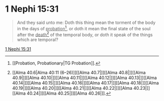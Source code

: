 # 1 Nephi 15:31

> And they said unto me: Doth this thing mean the torment of the body in the days of <u>probation</u>[^a], or doth it mean the final state of the soul after the <u>death</u>[^b] of the temporal body, or doth it speak of the things which are temporal?

[1 Nephi 15:31](https://www.churchofjesuschrist.org/study/scriptures/bofm/1-ne/15?lang=eng&id=p31#p31)


[^a]: [[Probation, Probationary|TG Probation]].  
[^b]: [[Alma 40.6|Alma 40:11 (6–26)]][[Alma 40.7|]][[Alma 40.8|]][[Alma 40.9|]][[Alma 40.10|]][[Alma 40.11|]][[Alma 40.12|]][[Alma 40.13|]][[Alma 40.14|]][[Alma 40.15|]][[Alma 40.16|]][[Alma 40.17|]][[Alma 40.18|]][[Alma 40.19|]][[Alma 40.20|]][[Alma 40.21|]][[Alma 40.22|]][[Alma 40.23|]][[Alma 40.24|]][[Alma 40.25|]][[Alma 40.26|]].  
